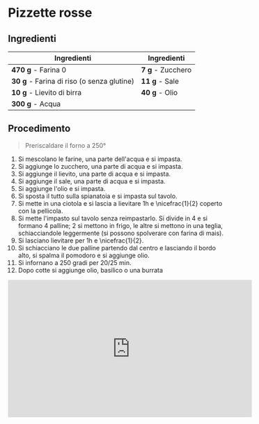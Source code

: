# Pizzette rosse

## Ingredienti

| Ingredienti                  | Ingredienti             |
| ---------------------------- | ----------------------- |
| **470 g** - Farina 0 | **7 g** - Zucchero |
| **30 g** - Farina di riso (o senza glutine) | **11 g** - Sale |
| **10 g** - Lievito di birra | **40 g** - Olio |
| **300 g** - Acqua | |

## Procedimento

> Preriscaldare il forno a 250°

1. Si mescolano le farine, una parte dell'acqua e si impasta.
1. Si aggiunge lo zucchero, una parte di acqua e si impasta.
1. Si aggiunge il lievito, una parte di acqua e si impasta.
1. Si aggiunge il sale, una parte di acqua e si impasta.
1. Si aggiunge l'olio e si impasta.
1. Si sposta il tutto sulla spianatoia e si impasta sul tavolo.
1. Si mette in una ciotola e si lascia a lievitare 1h e \nicefrac{1}{2} coperto con la pellicola.
1. Si mette l'impasto sul tavolo senza reimpastarlo. Si divide in 4 e si formano 4 palline; 2 si mettono in frigo, le altre si mettono in una teglia, schiacciandole leggermente (si possono spolverare con farina di mais).
1. Si lasciano lievitare per 1h e \nicefrac{1}{2}.
1. Si schiacciano le due palline partendo dal centro e lasciando il bordo alto, si spalma il pomodoro e si aggiunge olio.
1. Si infornano a 250 gradi per 20/25 min.
1. Dopo cotte si aggiunge olio, basilico o una burrata

<p style="text-align:center;">
<iframe width="560" height="315" src="https://www.youtube.com/embed/ghHPluPF6co?si=dbXcBR2zlBV39sav" title="YouTube video player" frameborder="0" allow="accelerometer; autoplay; clipboard-write; encrypted-media; gyroscope; picture-in-picture; web-share" referrerpolicy="strict-origin-when-cross-origin" allowfullscreen></iframe>
</p>